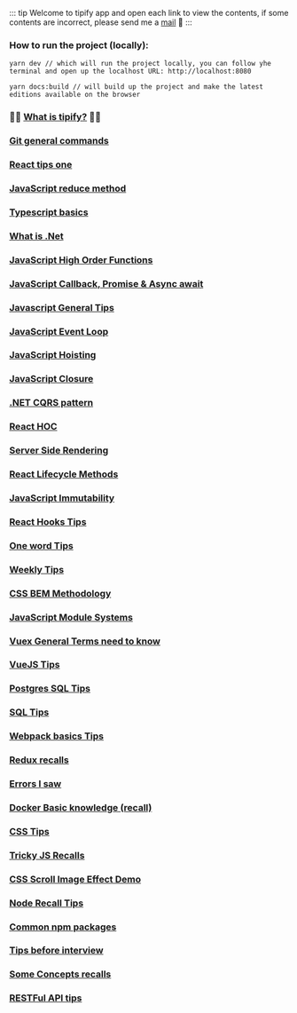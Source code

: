 ::: tip
Welcome to tipify app and open each link to view the contents, if some contents are incorrect, please send me a <a href="mailto:damonwu0605@gmail.com">mail</a> :hugs:
:::

### How to run the project (locally):

```
yarn dev // which will run the project locally, you can follow yhe terminal and open up the localhost URL: http://localhost:8080
```

```
yarn docs:build // will build up the project and make the latest editions available on the browser
```

### :tada::tada: [What is tipify?](./tipify.html)  :tada::tada:
### [Git general commands](./git-tips-one.html)
### [React tips one](./react-tips-one.html)
### [JavaScript reduce method](./js-reduce-method.html)
### [Typescript basics](./ts-basics.html)
### [What is .Net](./dotnet-basics.html)
### [JavaScript High Order Functions](./js-high-order-functions.html)
### [JavaScript Callback, Promise & Async await](./js-callback-promise-async-await.html)
### [Javascript General Tips](./js-general-tips.html)
### [JavaScript Event Loop](./js-event-loop.html)
### [JavaScript Hoisting](./js-hoisting.html)
### [JavaScript Closure](./js-closure.html)
### [.NET CQRS pattern](./dotnet-cqrs.html)
### [React HOC](./react-hoc.html)
### [Server Side Rendering](./sever-side-rendering.html)
### [React Lifecycle Methods](./react-lifecycle.html)
### [JavaScript Immutability](./js-immutability.html)
### [React Hooks Tips](./react-hooks-tips.html)
### [One word Tips](./one-word-tips.html)
### [Weekly Tips](./weekly-tips.html)
### [CSS BEM Methodology](./css-bem.html)
### [JavaScript Module Systems](./js-module-systems.html)
### [Vuex General Terms need to know](./vuex-terms.html)
### [VueJS Tips](./vuejs-tips.html)
### [Postgres SQL Tips](./postgres-tips.html)
### [SQL Tips](./sql-tips.html)
### [Webpack basics Tips](./webpack-tips.html)
### [Redux recalls](./redux-tips.html)
### [Errors I saw](./errors-I-saw.html)
### [Docker Basic knowledge (recall)](./docker-basics.html)
### [CSS Tips](./css-tips.html)
### [Tricky JS Recalls](./tricky-js-recalls.html)
### [CSS Scroll Image Effect Demo](./css-scroll-images-layout.html)
### [Node Recall Tips](./node-tips.html)
### [Common npm packages](./npms.html)
### [Tips before interview](./tips-to-read.html)
### [Some Concepts recalls](./concepts.html)
### [RESTFul API tips](./restful-api.html)
